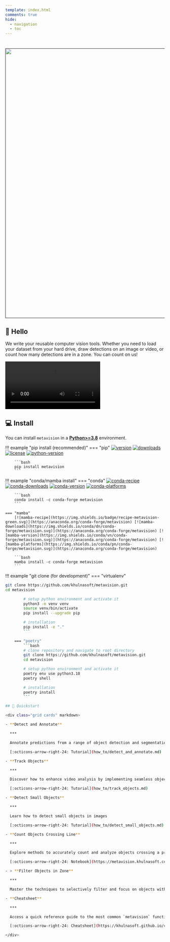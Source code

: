 ```yaml
---
template: index.html
comments: true
hide:
  - navigation
  - toc
---
```


<div class="md-typeset">
  <h1></h1>
</div>

<div align="center" id="logo">
  <a align="center" href="" target="_blank">
      <img width="850"
          src="https://media.khulnasoft.com/open-source/metavision/rf-metavision-banner.png?updatedAt=1678995927529">
  </a>
</div>

## 👋 Hello

We write your reusable computer vision tools. Whether you need to load your dataset from your hard drive, draw detections on an image or video, or count how many detections are in a zone. You can count on us!

<video controls>
    <source
        src="https://media.khulnasoft.com/traffic_analysis_result.mp4"
        type="video/mp4"
    >
</video>

## 💻 Install

You can install `metavision` in a
[**Python>=3.8**](https://www.python.org/) environment.

!!! example "pip install (recommended)"
=== "pip"
[![version](https://badge.fury.io/py/metavision.svg)](https://badge.fury.io/py/metavision)
[![downloads](https://img.shields.io/pypi/dm/metavision)](https://pypistats.org/packages/metavision)
[![license](https://img.shields.io/pypi/l/metavision)](https://github.com/khulnasoft/metavision/blob/main/LICENSE.md)
[![python-version](https://img.shields.io/pypi/pyversions/metavision)](https://badge.fury.io/py/metavision)

        ```bash
        pip install metavision
        ```

!!! example "conda/mamba install"
=== "conda"
[![conda-recipe](https://img.shields.io/badge/recipe-metavision-green.svg)](https://anaconda.org/conda-forge/metavision) [![conda-downloads](https://img.shields.io/conda/dn/conda-forge/metavision.svg)](https://anaconda.org/conda-forge/metavision) [![conda-version](https://img.shields.io/conda/vn/conda-forge/metavision.svg)](https://anaconda.org/conda-forge/metavision) [![conda-platforms](https://img.shields.io/conda/pn/conda-forge/metavision.svg)](https://anaconda.org/conda-forge/metavision)

        ```bash
        conda install -c conda-forge metavision
        ```

    === "mamba"
        [![mamba-recipe](https://img.shields.io/badge/recipe-metavision-green.svg)](https://anaconda.org/conda-forge/metavision) [![mamba-downloads](https://img.shields.io/conda/dn/conda-forge/metavision.svg)](https://anaconda.org/conda-forge/metavision) [![mamba-version](https://img.shields.io/conda/vn/conda-forge/metavision.svg)](https://anaconda.org/conda-forge/metavision) [![mamba-platforms](https://img.shields.io/conda/pn/conda-forge/metavision.svg)](https://anaconda.org/conda-forge/metavision)

        ```bash
        mamba install -c conda-forge metavision
        ```

!!! example "git clone (for development)"
=== "virtualenv"

````bash # clone repository and navigate to root directory
git clone https://github.com/khulnasoft/metavision.git
cd metavision

        # setup python environment and activate it
        python3 -m venv venv
        source venv/bin/activate
        pip install --upgrade pip

        # installation
        pip install -e "."
        ```

    === "poetry"
        ```bash
        # clone repository and navigate to root directory
        git clone https://github.com/khulnasoft/metavision.git
        cd metavision

        # setup python environment and activate it
        poetry env use python3.10
        poetry shell

        # installation
        poetry install
        ```

## 🚀 Quickstart

<div class="grid cards" markdown>

- **Detect and Annotate**

  ***

  Annotate predictions from a range of object detection and segmentation models

  [:octicons-arrow-right-24: Tutorial](how_to/detect_and_annotate.md)

- **Track Objects**

  ***

  Discover how to enhance video analysis by implementing seamless object tracking

  [:octicons-arrow-right-24: Tutorial](how_to/track_objects.md)

- **Detect Small Objects**

  ***

  Learn how to detect small objects in images

  [:octicons-arrow-right-24: Tutorial](how_to/detect_small_objects.md)

- **Count Objects Crossing Line**

  ***

  Explore methods to accurately count and analyze objects crossing a predefined line

  [:octicons-arrow-right-24: Notebook](https://metavision.khulnasoft.com/latest/notebooks/count-objects-crossing-the-line/)

- > **Filter Objects in Zone**

  ***

  Master the techniques to selectively filter and focus on objects within a specific zone

- **Cheatsheet**

  ***

  Access a quick reference guide to the most common `metavision` functions

  [:octicons-arrow-right-24: Cheatsheet](https://khulnasoft.github.io/cheatsheet-metavision/)

</div>
````
